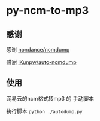 # py-ncm-to-mp3

## 感谢

感谢 [nondance/ncmdump](https://github.com/nondanee/ncmdump "nondance/ncmdump")

感谢 [iKunpw/auto-ncmdump](https://github.com/iKunpw/auto-ncmdump.git)

## 使用

网易云的ncm格式转mp3 的 手动脚本

执行脚本 `python ./autodump.py`
